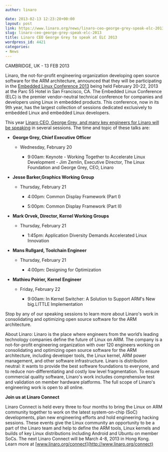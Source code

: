 ```yaml
---
author: linaro

date: 2013-02-13 12:23:28+00:00
layout: post
link: https://www.linaro.org/news/linaro-ceo-george-grey-speak-elc-2013/
slug: linaro-ceo-george-grey-speak-elc-2013
title: Linaro CEO George Grey to speak at ELC 2013
wordpress_id: 4421
categories:
- News
---
```


CAMBRIDGE, UK - 13 FEB 2013

Linaro, the not-for-profit engineering organization developing open source software for the ARM architecture, announced that they will be participating in the [Embedded Linux Conference 2013](http://events.linuxfoundation.org/events/embedded-linux-conference) being held February 20-22, 2013 at the Parc 55 Hotel in San Francisco, CA. The Embedded Linux Conference (ELC) is the premier vendor-neutral technical conference for companies and developers using Linux in embedded products. This conference, now in its 9th year, has the largest collection of sessions dedicated exclusively to embedded Linux and embedded Linux developers.

This year [Linaro CEO, George Grey, and many key engineers for Linaro will be speaking](http://events.linuxfoundation.org/events/embedded-linux-conference/schedule) in several sessions. The time and topic of these talks are:






	
  * **George Grey, Chief Executive Officer**

	
    * Wednesday, February 20

	
      * 9:00am: Keynote - Working Together to Accelerate Linux Development - Jim Zemlin, Executive Director, The Linux Foundation and George Grey, CEO, Linaro







	
  * **Jesse Barker,Graphics Working Group**

	
    * Thursday, February 21

	
      * 4:00pm: Common Display Framework (Part I)

	
      * 5:00pm: Common Display Framework (Part II)







	
  * **Mark Orvek, Director, Kernel Working Groups**

	
    * Thursday, February 21

	
      * 1:45pm: Application Diversity Demands Accelerated Linux Innovation







	
  * **Mans Rullgard, Toolchain Engineer**

	
    * Thursday, February 21

	
      * 4:00pm: Designing for Optimization







	
  * **Mathieu Poirier, Kernel Engineer**

	
    * Friday, February 22

	
      * 9:00am: In Kernel Switcher: A Solution to Support ARM's New big.LITTLE Implementation











Stop by any of our speaking sessions to learn more about Linaro's work in consolidating and optimizing open source software for the ARM architecture.

About Linaro:
Linaro is the place where engineers from the world’s leading technology companies define the future of Linux on ARM. The company is a not-for-profit engineering organization with over 120 engineers working on consolidating and optimizing open source software for the ARM architecture, including developer tools, the Linux kernel, ARM power management, and other software infrastructure. Linaro is distribution neutral: it wants to provide the best software foundations to everyone, and to reduce non-differentiating and costly low level fragmentation. To ensure commercial quality software, Linaro's work includes comprehensive test and validation on member hardware platforms. The full scope of Linaro's engineering work is open to all online.


**Join us at Linaro Connect**




Linaro Connect is held every three to four months to bring the Linux on ARM community together to work on the latest system-on-chip (SoC) developments, plan new engineering efforts and hold engineering hacking sessions. These events give the Linux community an opportunity to be a part of the Linaro team and help to define the ARM tools, Linux kernels and builds of key Linux distributions including Android and Ubuntu on member SoCs. The next Linaro Connect will be March 4-8, 2013 in Hong Kong. Learn more at [www.linaro.org/connect](http://www.linaro.org/connect)
